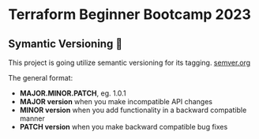 # Terraform Beginner Bootcamp 2023

## Symantic Versioning :mage:

This project is going utilize semantic versioning for its tagging. [semver.org](https://semver.org/)

The general format:

- **MAJOR.MINOR.PATCH**, eg. 1.0.1
- **MAJOR version** when you make incompatible API changes
- **MINOR version** when you add functionality in a backward compatible manner
- **PATCH version** when you make backward compatible bug fixes
